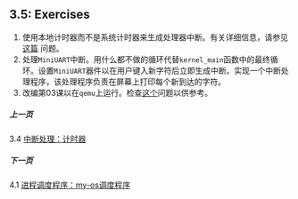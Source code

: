 ## 3.5: Exercises

1. 使用本地计时器而不是系统计时器来生成处理器中断。有关详细信息，请参见[这篇](https://github.com/gaoljhy/raspberry-pi-os/issues/70) 问题。
2. 处理`MiniUART`中断。用什么都不做的循环代替`kernel_main`函数中的最终循环。设置`MiniUART`器件以在用户键入新字符后立即生成中断。实现一个中断处理程序，该处理程序负责在屏幕上打印每个新到达的字符。
3. 改编第03课以在`qemu`上运行。检查[这个](https://github.com/gaoljhy/raspberry-pi-os/issues/8)问题以供参考。

##### 上一页

3.4 [中断处理：计时器](../../docs/lesson03/linux/timer.md)

##### 下一页

4.1 [进程调度程序：my-os调度程序](../../docs/lesson04/rpi-os.md)
